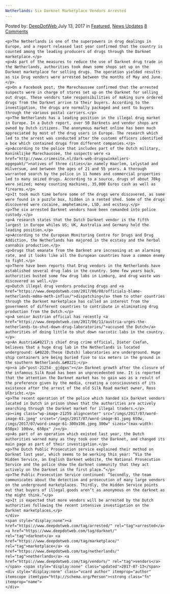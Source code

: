 ```yaml
---
Netherlands: Six Darknet Marketplace Vendors Arrested
---
```

<article class="post-listing post-21254 post type-post status-publish format-standard has-post-thumbnail hentry  tag-darknet tag-netherlands tag-vendors">
    <div class="post-inner">
        <span>Posted by: <a href="https://www.deepdotweb.com/author/admin/" title="">DeepDotWeb </a></span>
    <span>July 13, 2017</span>
    <span>in <a href="https://www.deepdotweb.com/category/deepdot-news/" rel="category tag">Featured</a>, <a href="https://www.deepdotweb.com/category/news-updates/" rel="category tag">News Updates</a></span>
    <span><a href="https://www.deepdotweb.com/2017/07/13/netherlands-six-darknet-marketplace-vendors-arrested/#comments">8 Comments</a></span>
    </p>
    <div class="clear"></div>
    
    <p>The Netherlands is one of the superpowers in drug dealings in Europe, and a report released last year confirmed that the country is counted among the leading producers of drugs through the Darknet marketplace.</p>
    <p>As part of the measures to reduce the use of Darknet drug trade in the Netherlands, authorities took down some shops set up on the Darknet marketplace for selling drugs. The operation yielded results as six Drug vendors were arrested between the months of May and June.</p>
    <p>On a Facebook post, the Marechaussee confirmed that the arrested suspects were in charge of stores set up on the Darknet for selling out drugs. These vendors take responsibilities of making sure ordered drugs from the Darknet arrive to their buyers. According to the investigation, the drugs are normally packaged and sent to buyers through the various postal carriers.</p>
    <p>The Netherlands has a leading position in the illegal drug market in Europe. In a Dutch report, over 50 Darknets and vendor shops are owned by Dutch citizens. The anonymous market online has been much appreciated by most of the drug users in Europe. The research which led to the arrest was conducted after the customs officers identified a box which contained drugs from different companies.</p>
    <p>According to the police that includes part of the Dutch military, Koninklijke Marechaussee, the suspects were <a href="http://www.crimesite.nl/dark-web-drugswinkeliers-opgepakt/">natives of three cities</a> namely Haarlem, Lelystad and Hilversum, and between the ages of 21 and 55 years. A thorough warranted search by the police in 11 homes and commercial properties led to many seized drugs. According to a source, drugs of about 70kg were seized; money counting machines, 35,000 Euros cash as well as firearms.</p>
    <p>It took much time before some of the drugs were discovered, as some were found in a puzzle box, hidden in a rented shed. Some of the drugs discovered were cocaine, amphetamine, LSD, and ecstasy.</p>
    <p>The six arrested Darknet vendors have been remanded into police custody.</p>
    <p>A research states that the Dutch Darknet vendor is the fifth largest in Europe whiles US; UK, Australia and Germany hold the leading position.</p>
    <p>According to the European Monitoring Centre for Drugs and Drug Addiction, the Netherlands has majored in the ecstasy and the herbal cannabis production.</p>
    <p>Drugs that emanate from the Darknet are increasing at an alarming rate, and it looks like all the European countries have a common enemy to fight.</p>
    <p>There have been reports that Drug vendors in the Netherlands have established several drug labs in the country. Some few years back, authorities busted some few drug labs in Limburg, and drug waste was discovered as well.</p>
    <p>Dutch illegal drug vendors producing drugs and <a href="https://www.deepdotweb.com/2017/06/08/officials-blame-netherlands-mdma-meth-influx/">dispatching</a> them to other countries through the Darknet marketplace has called an interest from the government of different countries to contribute in eliminating drug production from the Dutch.</p>
    <p>A senior Austrian official has recently <a href="https://www.deepdotweb.com/2017/06/11/austria-urges-the-netherlands-to-shut-down-drug-laboratories/">accused the Dutch</a> authorities of doing little to shut down narcotic labs in the country.</p>
    <p>An Austria&#8217;s chief drug crime official, Dieter Csefan, believes that a huge drug lab in the Netherlands is located underground: &#8220;These (Dutch) laboratories are underground. Huge ship containers are being buried five to six meters in the ground in the southern Netherlands.&#8221;</p>
    <p><a id="post-21254-_gjdgxs"></a> Darknet growth after the closure of the infamous Silk Road has been an unprecedented one. It is reported that the attention the Darknet market has to gain was as a result of the preference given by the media, creating a consciousness of its existence after the arrest of the old Silk Road market owner, Ross Ulbricht.</p>
    <p>The recent operation of the police which handed six Darknet vendors located in Dutch in prison shows that the authorities are actively searching through the Darknet market for illegal traders.</p>
    <p><img class="wp-image-21259 aligncenter" src="/imgs/2017/07/word-image-61.jpeg" srcset="/imgs/2017/07/word-image-61.jpeg 650w, /imgs/2017/07/word-image-61-300x196.jpeg 300w" sizes="(max-width: 650px) 100vw, 650px" /></p>
    <p>As part of an operation which existed last year, the Dutch authorities warned many as they took over the Darknet, and changed its main page as part of their investigation.</p>
    <p>The Dutch Public Prosecution service explained their method on Darknet last year, which seems to be working this year: “Via the Hidden Service, an English Darknet website, the National Prosecution Service and the police show the darknet community that they act actively on the Darknet in the first place.”</p>
    <p>The Public Prosecution Service continued: “Secondly, the team communicates about the detection and prosecution of many large vendors on the underground marketplaces. Thirdly, the Hidden Service points out that buyers of illegal goods aren’t as anonymous on the darknet as the might think.”</p>
    <p>It is expected that more vendors will be arrested by the Dutch authorities following the recent intensive investigation on the Darknet marketplaces.</p>
    </div>
    <span style="display:none"><a href="https://www.deepdotweb.com/tag/arrested/" rel="tag">arrested</a> <a href="https://www.deepdotweb.com/tag/darknet/" rel="tag">darknet</a> <a href="https://www.deepdotweb.com/tag/marketplace/" rel="tag">marketplace</a> <a href="https://www.deepdotweb.com/tag/netherlands/" rel="tag">netherlands</a> <a href="https://www.deepdotweb.com/tag/vendors/" rel="tag">vendors</a></span> <span style="display:none" class="updated">2017-07-13</span>
    <div style="display:none" class="vcard author" itemprop="author" itemscope itemtype="http://schema.org/Person"><strong class="fn" itemprop="name">
    </div>
</article>

